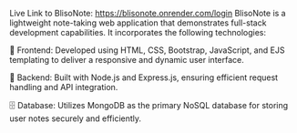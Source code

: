 Live Link to BlisoNote: https://blisonote.onrender.com/login
BlisoNote is a lightweight note-taking web application that demonstrates full-stack development capabilities. It incorporates the following technologies:

🔧 Frontend: Developed using HTML, CSS, Bootstrap, JavaScript, and EJS templating to deliver a responsive and dynamic user interface.

🚀 Backend: Built with Node.js and Express.js, ensuring efficient request handling and API integration.

🗄️ Database: Utilizes MongoDB as the primary NoSQL database for storing user notes securely and efficiently.
